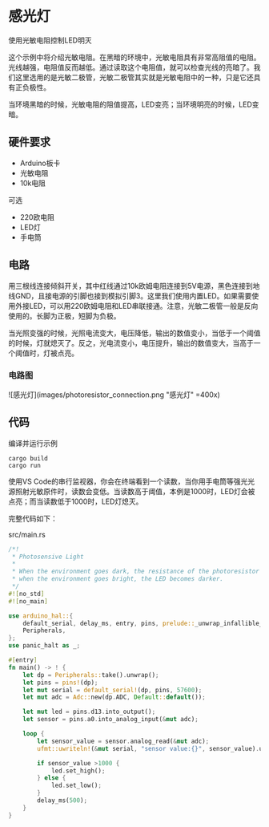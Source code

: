 # 感光灯
使用光敏电阻控制LED明灭

这个示例中将介绍光敏电阻。在黑暗的环境中，光敏电阻具有非常高阻值的电阻。光线越强，电阻值反而越低。通过读取这个电阻值，就可以检查光线的亮暗了。我们这里选用的是光敏二极管，光敏二极管其实就是光敏电阻中的一种，只是它还具有正负极性。

当环境黑暗的时候，光敏电阻的阻值提高，LED变亮；当环境明亮的时候，LED变暗。

## 硬件要求
- Arduino板卡
- 光敏电阻
- 10k电阻

可选
- 220欧电阻
- LED灯
- 手电筒

## 电路
用三根线连接倾斜开关，其中红线通过10k欧姆电阻连接到5V电源，黑色连接到地线GND，且接电源的引脚也接到模拟引脚3。这里我们使用内置LED。如果需要使用外接LED，可以用220欧姆电阻和LED串联接通。注意，光敏二极管一般是反向使用的。长脚为正极，短脚为负极。

当光照变强的时候，光照电流变大，电压降低，输出的数值变小，当低于一个阈值的时候，灯就熄灭了。反之，光电流变小，电压提升，输出的数值变大，当高于一个阈值时，灯被点亮。

### 电路图
![感光灯](images/photoresistor_connection.png "感光灯" =400x)

## 代码
编译并运行示例
```shell
cargo build
cargo run
```
使用VS Code的串行监视器，你会在终端看到一个读数，当你用手电筒等强光光源照射光敏原件时，读数会变低。当读数高于阈值，本例是1000时，LED灯会被点亮；而当读数低于1000时，LED灯熄灭。

完整代码如下：

src/main.rs
```rust
/*!
 * Photosensive Light
 *
 * When the environment goes dark, the resistance of the photoresistor increases and the LED becomes brighter;
 * when the environment goes bright, the LED becomes darker.
 */
#![no_std]
#![no_main]

use arduino_hal::{
    default_serial, delay_ms, entry, pins, prelude::_unwrap_infallible_UnwrapInfallible, Adc,
    Peripherals,
};
use panic_halt as _;

#[entry]
fn main() -> ! {
    let dp = Peripherals::take().unwrap();
    let pins = pins!(dp);
    let mut serial = default_serial!(dp, pins, 57600);
    let mut adc = Adc::new(dp.ADC, Default::default());

    let mut led = pins.d13.into_output();
    let sensor = pins.a0.into_analog_input(&mut adc);

    loop {
        let sensor_value = sensor.analog_read(&mut adc);
        ufmt::uwriteln!(&mut serial, "sensor value:{}", sensor_value).unwrap_infallible();

        if sensor_value >1000 {
            led.set_high();
        } else {
            led.set_low();
        }
        delay_ms(500);
    }
}
```
